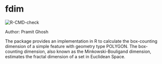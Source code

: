 # fdim

![R-CMD-check](https://github.com/pramitghosh/fdim/workflows/R-CMD-check/badge.svg)

Author: Pramit Ghosh

The package provides an implementation in R to calculate the box-counting dimension of a simple feature with geometry type POLYGON. The box-counting dimension, also known as the Minkowski-Bouligand dimension, estimates the fractal dimension of a set in Euclidean Space.
